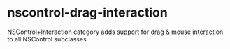 # nscontrol-drag-interaction
NSControl+Interaction category adds support for drag & mouse interaction to all NSControl subclasses
